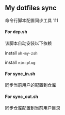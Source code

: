 ## My dotfiles sync
命令行脚本配置同步工具
111

#### For dep.sh
该脚本自动安装以下依赖

install `oh-my-zsh`

install `vim-plug`


#### For sync_in.sh
同步当前用户的配置到仓库

#### For sync_out.sh
同步仓库配置到当前用户目录


